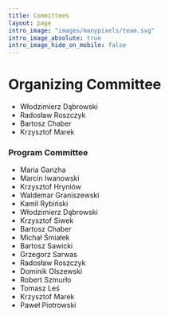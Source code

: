 ```yaml
---
title: Committees
layout: page
intro_image: "images/manypixels/team.svg"
intro_image_absolute: true
intro_image_hide_on_mobile: false
---
```


# Organizing Committee

* Włodzimierz Dąbrowski
* Radosław Roszczyk
* Bartosz Chaber
* Krzysztof Marek

### Program Committee

* Maria Ganzha
* Marcin Iwanowski
* Krzysztof Hryniów
* Waldemar Graniszewski
* Kamil Rybiński
* Włodzimierz Dąbrowski
* Krzysztof Siwek
* Bartosz Chaber
* Michał Śmiałek
* Bartosz Sawicki
* Grzegorz Sarwas
* Radosław Roszczyk
* Dominik Olszewski
* Robert Szmurło
* Tomasz Leś
* Krzysztof Marek
* Paweł Piotrowski

